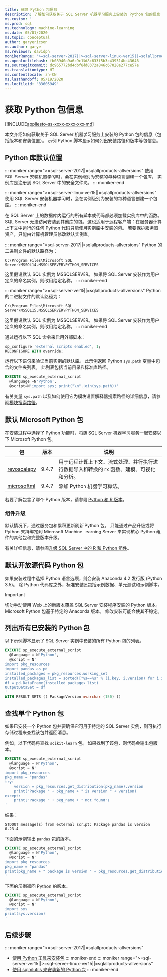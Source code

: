 ```yaml
---
title: 获取 Python 包信息
description: 了解如何获取关于 SQL Server 机器学习服务上安装的 Python 包的信息（包括版本和安装位置）。
ms.custom: ''
ms.prod: sql
ms.technology: machine-learning
ms.date: 05/01/2020
ms.topic: conceptual
author: garyericson
ms.author: garye
ms.reviewer: davidph
monikerRange: '>=sql-server-2017||>=sql-server-linux-ver15||=sqlallproducts-allversions'
ms.openlocfilehash: fb08940a9a6c9c15d8c633f5b3c439514bc43646
ms.sourcegitcommit: dc965772bd4dbf8dd8372a846c67028e277ce57e
ms.translationtype: HT
ms.contentlocale: zh-CN
ms.lasthandoff: 05/19/2020
ms.locfileid: "83605949"
---
```

# <a name="get-python-package-information"></a>获取 Python 包信息

[!INCLUDE[appliesto-ss-xxxx-xxxx-xxx-md](../../includes/appliesto-ss-xxxx-xxxx-xxx-md.md)]

本文介绍如何获取关于 SQL Server 机器学习服务上安装的 Python 包的信息（包括版本和安装位置）。 示例 Python 脚本显示如何列出安装路径和版本等包信息。

## <a name="default-python-library-location"></a>Python 库默认位置

::: moniker range=">=sql-server-2017||=sqlallproducts-allversions"
使用 SQL Server 安装机器学习时，会在实例级别为安装的每种语言创建一个包库。 实例库是注册到 SQL Server 中的安全文件夹。
::: moniker-end

::: moniker range=">=sql-server-linux-ver15||=sqlallproducts-allversions"
使用 SQL Server 安装机器学习时，会在实例级别为安装的每种语言创建一个包库。
::: moniker-end

在 SQL Server 上的数据库内运行的所有脚本或代码都必须加载实例库中的函数。 SQL Server 无法访问安装到其他库的包。 这也适用于远程客户端：在服务器计算上下文中运行的任何 Python 代码只能使用实例库中安装的包。
若要保护服务器资产，只能由计算机管理员修改默认实例库。

::: moniker range="=sql-server-2017||=sqlallproducts-allversions"
Python 的二进制文件的默认路径为：

`C:\Program Files\Microsoft SQL Server\MSSQL14.MSSQLSERVER\PYTHON_SERVICES`

这里假设默认 SQL 实例为 MSSQLSERVER。 如果将 SQL Server 安装作为用户定义的命名实例，则改用给定名称。
::: moniker-end

::: moniker range=">=sql-server-ver15||=sqlallproducts-allversions"
Python 的二进制文件的默认路径为：

`C:\Program Files\Microsoft SQL Server\MSSQL15.MSSQLSERVER\PYTHON_SERVICES`

这里假设默认 SQL 实例为 MSSQLSERVER。 如果将 SQL Server 安装作为用户定义的命名实例，则改用给定名称。
::: moniker-end

通过运行以下 SQL 命令来启用外部脚本：

```sql
sp_configure 'external scripts enabled', 1;
RECONFIGURE WITH override;
```

运行以下语句来验证当前实例的默认库。 此示例返回 Python `sys.path` 变量中包含的文件夹列表。 此列表包括当前目录和标准库路径。

```sql
EXECUTE sp_execute_external_script
  @language =N'Python',
  @script=N'import sys; print("\n".join(sys.path))'
```

有关变量 `sys.path` 以及如何使用它为模块设置解释器搜索路径的详细信息，请参阅[模块搜索路径](https://docs.python.org/2/tutorial/modules.html#the-module-search-path)。

## <a name="default-microsoft-python-packages"></a>默认 Microsoft Python 包

在安装过程中选择了 Python 功能时，将随 SQL Server 机器学习服务一起安装以下 Microsoft Python 包。

| 包 | 版本 |  说明 |
| ---------|---------|--------------|
| [revoscalepy](https://docs.microsoft.com/machine-learning-server/python-reference/revoscalepy/revoscalepy-package) | 9.4.7 | 用于远程计算上下文、流式处理、并行执行进行数据导入和转换的 rx 函数、建模、可视化和分析。 |
| [microsoftml](https://docs.microsoft.com/machine-learning-server/python-reference/microsoftml/microsoftml-package) | 9.4.7 | 添加 Python 机器学习算法。 |

若要了解包含了哪个 Python 版本，请参阅 [Python 和 R 版本](../sql-server-machine-learning-services.md#versions)。

### <a name="component-upgrades"></a>组件升级

默认情况下，通过服务包和累积更新刷新 Python 包。 只能通过产品升级或将 Python 支持绑定到 Microsoft Machine Learning Server 来实现核心 Python 组件的其他包和完整版本升级。

有关详细信息，请参阅[升级 SQL Server 中的 R 和 Python 组件](../install/upgrade-r-and-python.md)。

## <a name="default-open-source-python-packages"></a>默认开放源代码 Python 包

如果安装过程中选择 Python 语言选项，则会安装 Anaconda 4.2 发行版 (Python 3.5)。 除 Python 代码库之外，标准安装还包括示例数据、单元测试和示例脚本。

> [!IMPORTANT]
> 切勿手动使用 Web 上的新版本覆盖 SQL Server 安装程序安装的 Python 版本。 Microsoft Python 包基于特定的 Anaconda 版本。 修改安装可能会使其不稳定。

## <a name="list-all-installed-python-packages"></a>列出所有已安装的 Python 包

以下示例脚本显示了 SQL Server 实例中安装的所有 Python 包的列表。

```sql
EXECUTE sp_execute_external_script 
  @language = N'Python', 
  @script = N'
import pkg_resources
import pandas as pd
installed_packages = pkg_resources.working_set
installed_packages_list = sorted(["%s==%s" % (i.key, i.version) for i in installed_packages])
df = pd.DataFrame(installed_packages_list)
OutputDataSet = df
'
WITH RESULT SETS (( PackageVersion nvarchar (150) ))
```

## <a name="find-a-single-python-package"></a>查找单个 Python 包

如果已安装一个 Python 包并要确保它可用于特定的 SQL Server 实例，则可执行存储过程来查找该包并返回消息。

例如，以下代码将查找 `scikit-learn` 包。
如果找到了该包，则代码会输出包版本。

```sql
EXECUTE sp_execute_external_script
  @language = N'Python',
  @script = N'
import pkg_resources
pkg_name = "pandas"
try:
    version = pkg_resources.get_distribution(pkg_name).version
    print("Package " + pkg_name + " is version " + version)
except:
    print("Package " + pkg_name + " not found")
'
```

结果：

```text
STDOUT message(s) from external script: Package pandas is version 0.23.4
```

下面的示例输出 `pandas` 包的版本。

```sql
EXECUTE sp_execute_external_script
  @language = N'Python',
  @script = N'
import pkg_resources
pkg_name = "pandas"
print(pkg_name + " package is version " + pkg_resources.get_distribution(pkg_name).version)
'
```

下面的示例返回 Python 的版本。

```sql
EXECUTE sp_execute_external_script
  @language = N'Python',
  @script = N'
import sys
print(sys.version)
'
```

## <a name="next-steps"></a>后续步骤

::: moniker range="<=sql-server-2017||=sqlallproducts-allversions"
+ [使用 Python 工具来安装包](install-python-packages-standard-tools.md)
::: moniker-end
::: moniker range=">=sql-server-ver15||>=sql-server-linux-ver15||=sqlallproducts-allversions"
+ [使用 sqlmlutils 来安装新的 Python 包](install-additional-r-packages-on-sql-server.md)
::: moniker-end